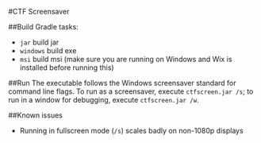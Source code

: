 #CTF Screensaver

##Build
Gradle tasks: 
- `jar` build jar
- `windows` build exe
- `msi` build msi (make sure you are running on Windows and Wix is installed before running this)

##Run
The executable follows the Windows screensaver standard for command line flags. To run as a screensaver, execute `ctfscreen.jar /s`; to run in a window for debugging, execute `ctfscreen.jar /w`.

##Known issues
- Running in fullscreen mode (`/s`) scales badly on non-1080p displays